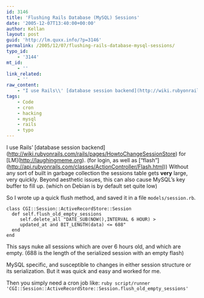 ```yaml
---
id: 3146
title: 'Flushing Rails Database (MySQL) Sessions'
date: '2005-12-07T13:40:00+00:00'
author: Kellan
layout: post
guid: 'http://lm.quxx.info/?p=3146'
permalink: /2005/12/07/flushing-rails-database-mysql-sessions/
typo_id:
    - '3144'
mt_id:
    - ''
link_related:
    - ''
raw_content:
    - "I use Rails\\' [database session backend](http://wiki.rubyonrails.com/rails/pages/HowtoChangeSessionStore) for [LM](http://laughingmeme.org). (for login, as well as [\\\"flash\\\"](http://api.rubyonrails.com/classes/ActionController/Flash.html))  Without any sort of built in garbage collection the sessions table gets **very** large, very quickly.  Beyond aesthetic issues, this can also cause MySQL\\'s key buffer to fill up. (which on Debian is by default set quite low)\r\n\r\nSo I wrote up a quick flush method, and saved it in a file `models/session.rb`.\r\n\r\n    class CGI::Session::ActiveRecordStore::Session\r\n      def self.flush_old_empty_sessions\r\n         self.delete_all \\\"DATE_SUB(NOW(),INTERVAL 6 HOUR) > \r\n         updated_at and BIT_LENGTH(data) <= 688\\\"\r\n      end\r\n    end\r\n\r\nThis says nuke all sessions which are over 6 hours old, and which are empty.  (688 is the length of the serialized session with an empty flash)\r\n\r\nMySQL specific, and susceptible to changes in either session structure or its serialization.  But it was quick and easy and worked for me.\r\n\r\nThen you simply need a cron job like: `ruby script/runner  \\'CGI::Session::ActiveRecordStore::Session.flush_old_empty_sessions\\'`"
tags:
    - Code
    - cron
    - hacking
    - mysql
    - rails
    - typo
---
```


I use Rails’ \[database session backend\](http://wiki.rubyonrails.com/rails/pages/HowtoChangeSessionStore) for \[LM\](http://laughingmeme.org). (for login, as well as \[“flash”\](http://api.rubyonrails.com/classes/ActionController/Flash.html)) Without any sort of built in garbage collection the sessions table gets **very** large, very quickly. Beyond aesthetic issues, this can also cause MySQL’s key buffer to fill up. (which on Debian is by default set quite low)

So I wrote up a quick flush method, and saved it in a file `models/session.rb`.

```
class CGI::Session::ActiveRecordStore::Session
  def self.flush_old_empty_sessions
     self.delete_all "DATE_SUB(NOW(),INTERVAL 6 HOUR) > 
     updated_at and BIT_LENGTH(data) <= 688"
  end
end

```

This says nuke all sessions which are over 6 hours old, and which are empty. (688 is the length of the serialized session with an empty flash)

MySQL specific, and susceptible to changes in either session structure or its serialization. But it was quick and easy and worked for me.

Then you simply need a cron job like: `ruby script/runner  'CGI::Session::ActiveRecordStore::Session.flush_old_empty_sessions'`